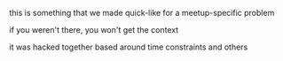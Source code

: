 this is something that we made quick-like for a meetup-specific problem

if you weren't there, you won't get the context

it was hacked together based around time constraints and others
